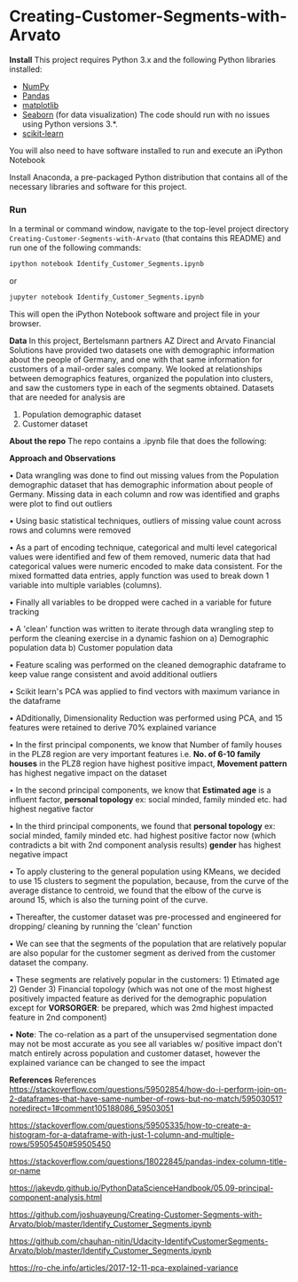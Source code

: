 # Creating-Customer-Segments-with-Arvato

**Install**
This project requires Python 3.x and the following Python libraries installed:

- [NumPy](http://www.numpy.org/)
- [Pandas](http://pandas.pydata.org)
- [matplotlib](http://matplotlib.org/)
- [Seaborn](https://seaborn.pydata.org/) (for data visualization) The code should run with no issues using Python versions 3.*.
- [scikit-learn](https://scikit-learn.org/stable/) 

You will also need to have software installed to run and execute an iPython Notebook

Install Anaconda, a pre-packaged Python distribution that contains all of the necessary libraries and software for this project.

### Run

In a terminal or command window, navigate to the top-level project directory `Creating-Customer-Segments-with-Arvato` (that contains this README) and run one of the following commands:

```bash
ipython notebook Identify_Customer_Segments.ipynb
```  
or
```bash
jupyter notebook Identify_Customer_Segments.ipynb
```

This will open the iPython Notebook software and project file in your browser.

**Data** 
In this project, Bertelsmann partners AZ Direct and Arvato Financial Solutions have provided two datasets one with demographic information about the people of Germany, and one with that same information for customers of a mail-order sales company. We looked at relationships between demographics features, organized the population into clusters, and saw the customers type in each of the segments obtained.
Datasets that are needed for analysis are 
1) Population demographic dataset
2) Customer dataset

**About the repo**
The repo contains a .ipynb file that does the following:

**Approach and Observations**

•	Data wrangling was done to find out missing values from the Population demographic dataset  that has demographic information about people of Germany. Missing data in each column and row was identified and graphs were plot to find out outliers

•	Using basic statistical techniques, outliers of missing value count across rows and columns were removed

•	As a part of encoding technique, categorical and multi level categorical values were identified and few of them removed, numeric data that had categorical values were numeric encoded to make data consistent. For the mixed formatted data entries, apply function was used to break down 1 variable into multiple variables (columns). 

•	Finally all variables to be dropped were cached in a variable for future tracking

•	A 'clean' function was written to iterate through data wrangling step to perform the cleaning exercise in a dynamic fashion on a) Demographic population data b) Customer population data

•	Feature scaling was performed on the cleaned demographic dataframe to keep value range consistent and avoid additional outliers

•	Scikit learn's PCA was applied to find vectors with maximum variance in the dataframe

•	ADditionally, Dimensionality Reduction was performed using PCA, and 15 features were retained to derive 70% explained variance

•	In the first principal components, we know that Number of family houses in the PLZ8 region are very important features i.e. **No. of 6-10 family houses** in the PLZ8 region have highest positive impact,  **Movement pattern** has highest negative impact on the dataset

•	In the second principal components, we know that **Estimated age** is a influent factor, **personal topology** ex: social minded, family minded etc. had highest negative factor

•	In the third principal components, we found that **personal topology** ex: social minded, family minded etc. had highest positive factor now (which contradicts a bit with 2nd component analysis results) **gender** has highest negative impact

•	To apply clustering to the general population using KMeans, we decided to use 15 clusters to segment the population, because, from the curve of the average distance to centroid, we found that the elbow of the curve is around 15, which is also the turning point of the curve.

•	Thereafter, the customer dataset was pre-processed and engineered for dropping/ cleaning by running the 'clean' function

•	We can see that the segments of the population that are relatively popular are also popular for the customer segment as derived from the customer dataset the company.

•	These segments are relatively popular in the customers: 1) Etimated age 2) Gender 3) Financial topology (which was not one of the most highest positively impacted feature as derived for the demographic population except for **VORSORGER**: be prepared, which was 2md highest impacted feature in 2nd component)

•	**Note**: The co-relation as a part of the unsupervised segmentation done may not be most accurate as you see all variables w/ positive impact don't match entirely across population and customer dataset, however the explained variance can be changed to see the impact

**References**
References
https://stackoverflow.com/questions/59502854/how-do-i-perform-join-on-2-dataframes-that-have-same-number-of-rows-but-no-match/59503051?noredirect=1#comment105188086_59503051

https://stackoverflow.com/questions/59505335/how-to-create-a-histogram-for-a-dataframe-with-just-1-column-and-multiple-rows/59505450#59505450

https://stackoverflow.com/questions/18022845/pandas-index-column-title-or-name

https://jakevdp.github.io/PythonDataScienceHandbook/05.09-principal-component-analysis.html

https://github.com/joshuayeung/Creating-Customer-Segments-with-Arvato/blob/master/Identify_Customer_Segments.ipynb

https://github.com/chauhan-nitin/Udacity-IdentifyCustomerSegments-Arvato/blob/master/Identify_Customer_Segments.ipynb

https://ro-che.info/articles/2017-12-11-pca-explained-variance
